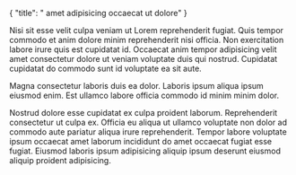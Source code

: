{
  "title": " amet adipisicing occaecat ut dolore"
}

Nisi sit esse velit culpa veniam ut Lorem reprehenderit fugiat. Quis tempor commodo et anim dolore minim reprehenderit nisi officia. Non exercitation labore irure quis est cupidatat id. Occaecat anim tempor adipisicing velit amet consectetur dolore ut veniam voluptate duis qui nostrud. Cupidatat cupidatat do commodo sunt id voluptate ea sit aute.

Magna consectetur laboris duis ea dolor. Laboris ipsum aliqua ipsum eiusmod enim. Est ullamco labore officia commodo id minim minim dolor.

Nostrud dolore esse cupidatat ex culpa proident laborum. Reprehenderit consectetur ut culpa ex. Officia eu aliqua ut ullamco voluptate non dolor ad commodo aute pariatur aliqua irure reprehenderit. Tempor labore voluptate ipsum occaecat amet laborum incididunt do amet occaecat fugiat esse fugiat. Eiusmod laboris ipsum adipisicing aliquip ipsum deserunt eiusmod aliquip proident adipisicing.